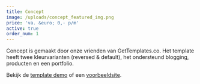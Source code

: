 ```yaml
---
title: Concept
image: /uploads/concept_featured_img.png
price: 'va. &euro; 0,- p/m'
active: true
order_num: 1
---
```


Concept is gemaakt door onze vrienden van GetTemplates.co. Het template heeft twee kleurvarianten (reversed & default), het ondersteund blogging, producten en een portfolio. 

Bekijk de [template demo](http://gettemplates.co/demos/concept/) of een [voorbeeldsite](http://eggplant-lobster.cloudvent.net/).
